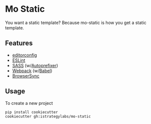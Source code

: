 # Mo Static

You want a static template? Because mo-static is how you get a static template.

## Features

* [editorconfig](http://editorconfig.org/)
* [ESLint](http://eslint.org/)
* [SASS](https://github.com/dlmanning/gulp-sass) (w/[Autoprefixer](https://autoprefixer.github.io/))
* [Webpack](https://webpack.github.io/) (w/[Babel](https://babeljs.io/))
* [BrowserSync](http://www.browsersync.io/)

## Usage

To create a new project

```
pip install cookiecutter
cookiecutter gh:istrategylabs/mo-static
```
